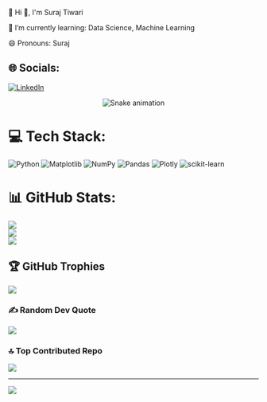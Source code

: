 💫 Hi 👋, I'm Suraj Tiwari

🌱 I’m currently learning: Data Science, Machine Learning

😄 Pronouns: Suraj



## 🌐 Socials:
[![LinkedIn](https://img.shields.io/badge/LinkedIn-%230077B5.svg?logo=linkedin&logoColor=white)](https://linkedin.com/in/suraj-tiwari-5b2a11299) 

<!-- Snake Game Repo View -->

<div align="center">
   <img src="https://profile-readme-generator.com/assets/snake.svg" alt="Snake animation" />
</div>   


# 💻 Tech Stack:
![Python](https://img.shields.io/badge/python-3670A0?style=for-the-badge&logo=python&logoColor=ffdd54) ![Matplotlib](https://img.shields.io/badge/Matplotlib-%23ffffff.svg?style=for-the-badge&logo=Matplotlib&logoColor=black) ![NumPy](https://img.shields.io/badge/numpy-%23013243.svg?style=for-the-badge&logo=numpy&logoColor=white) ![Pandas](https://img.shields.io/badge/pandas-%23150458.svg?style=for-the-badge&logo=pandas&logoColor=white) ![Plotly](https://img.shields.io/badge/Plotly-%233F4F75.svg?style=for-the-badge&logo=plotly&logoColor=white) ![scikit-learn](https://img.shields.io/badge/scikit--learn-%23F7931E.svg?style=for-the-badge&logo=scikit-learn&logoColor=white)
# 📊 GitHub Stats:
![](https://github-readme-stats.vercel.app/api?username=suraj23792&theme=dark&hide_border=false&include_all_commits=true&count_private=false)<br/>
![](https://nirzak-streak-stats.vercel.app/?user=suraj23792&theme=dark&hide_border=false)<br/>
![](https://github-readme-stats.vercel.app/api/top-langs/?username=suraj23792&theme=dark&hide_border=false&include_all_commits=true&count_private=false&layout=compact)

## 🏆 GitHub Trophies
![](https://github-profile-trophy.vercel.app/?username=suraj23792&theme=radical&no-frame=false&no-bg=true&margin-w=4)

### ✍️ Random Dev Quote
![](https://quotes-github-readme.vercel.app/api?type=horizontal&theme=radical)

### 🔝 Top Contributed Repo
![](https://github-contributor-stats.vercel.app/api?username=suraj23792&limit=5&theme=dark&combine_all_yearly_contributions=true)

---
[![](https://visitcount.itsvg.in/api?id=suraj23792&icon=0&color=0)](https://visitcount.itsvg.in)

<!-- Proudly created with GPRM ( https://gprm.itsvg.in ) -->
